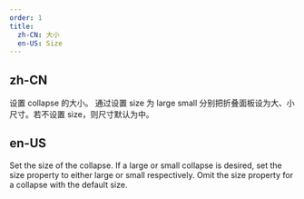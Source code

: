 ```yaml
---
order: 1
title:
  zh-CN: 大小
  en-US: Size
---
```


## zh-CN

设置 collapse 的大小。
通过设置 size 为 large small 分别把折叠面板设为大、小尺寸。若不设置 size，则尺寸默认为中。

## en-US

Set the size of the collapse.
If a large or small collapse is desired, set the size property to either large or small respectively. Omit the size property for a collapse with the default size.

